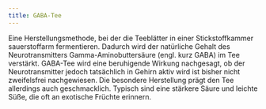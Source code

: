 ```yaml
---
title: GABA-Tee
---
```

Eine Herstellungsmethode, bei der die Teeblätter in einer Stickstoffkammer sauerstoffarm fermentieren. Dadurch wird der natürliche Gehalt des Neurotransmitters Gamma-Aminobuttersäure (engl. kurz GABA) im Tee verstärkt. GABA-Tee wird eine beruhigende Wirkung nachgesagt, ob der Neurotransmitter jedoch tatsächlich in Gehirn aktiv wird ist bisher nicht zweifelsfrei nachgewiesen. Die besondere Herstellung prägt den Tee allerdings auch geschmacklich. Typisch sind eine stärkere Säure und leichte Süße, die oft an exotische Früchte erinnern.
